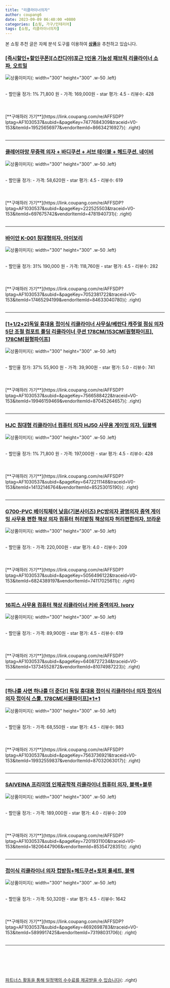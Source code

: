 ```yaml
---
title: "리클라이너의자"
author: coupang6
date: 2023-09-09 06:40:00 +0800
categories: [쇼핑, 가구/인테리어]
tags: [쇼핑, 리클라이너의자]
---
```


본 쇼핑 추천 글은 자체 분석 도구를 이용하여 [**상품**](https://link.coupang.com/a/bao1ui)을 추천하고 있습니다.

### [[즉시할인+할인쿠폰][스칸디아]포근 1인용 기능성 패브릭 리클라이너 소파, 오트밀](https://link.coupang.com/re/AFFSDP?lptag=AF1030537&subid=&pageKey=7477684309&traceid=V0-153&itemId=19525656977&vendorItemId=86634216927)

![상품이미지](https://thumbnail9.coupangcdn.com/thumbnails/remote/230x230ex/image/vendor_inventory/34ed/e57ba9d8047068dd1fb033a30119364079e3ddae96e1cf7b36afb5ec7de1.jpg){: width="300" height="300" .w-50 .left}


<br>
- 할인율 정가: 1%  71,800   원
- 가격: 169,000원
- star 평가: 4.5
- 리뷰수: 428
<br>
<br>
<br>
<br>
[**구매하러 가기**](https://link.coupang.com/re/AFFSDP?lptag=AF1030537&subid=&pageKey=7477684309&traceid=V0-153&itemId=19525656977&vendorItemId=86634216927){: .right}
<br>
<br>

---

### [클레어마망 무중력 의자 + 바디쿠션 + 서브 테이블 + 헤드쿠션, 네이비](https://link.coupang.com/re/AFFSDP?lptag=AF1030537&subid=&pageKey=222525503&traceid=V0-153&itemId=697675742&vendorItemId=4781940731)

![상품이미지](https://thumbnail8.coupangcdn.com/thumbnails/remote/230x230ex/image/retail/images/3671192723231376-2e220480-7f14-4a29-99b0-0d8a81bc8ca3.jpg){: width="300" height="300" .w-50 .left}


<br>
- 할인율 정가: 
- 가격: 58,620원
- star 평가: 4.5
- 리뷰수: 619
<br>
<br>
<br>
<br>
[**구매하러 가기**](https://link.coupang.com/re/AFFSDP?lptag=AF1030537&subid=&pageKey=222525503&traceid=V0-153&itemId=697675742&vendorItemId=4781940731){: .right}
<br>
<br>

---

### [바이안 K-001 침대형의자, 아이보리](https://link.coupang.com/re/AFFSDP?lptag=AF1030537&subid=&pageKey=7052381722&traceid=V0-153&itemId=17465294199&vendorItemId=84633040780)

![상품이미지](https://thumbnail6.coupangcdn.com/thumbnails/remote/230x230ex/image/retail/images/2023/01/09/11/7/bf3c629d-b4bd-48a5-88c1-947a3332a03f.jpg){: width="300" height="300" .w-50 .left}


<br>
- 할인율 정가: 31%  190,000   원
- 가격: 118,760원
- star 평가: 4.5
- 리뷰수: 282
<br>
<br>
<br>
<br>
[**구매하러 가기**](https://link.coupang.com/re/AFFSDP?lptag=AF1030537&subid=&pageKey=7052381722&traceid=V0-153&itemId=17465294199&vendorItemId=84633040780){: .right}
<br>
<br>

---

### [[1+1/2+2]독일 휴대용 접이식 리클라이너 사무실/베란다 캐주얼 점심 의자 5단 조절 컴포트 폴딩 리클라이너 쿠션 178CM/153CM[원형파이프], 178CM[원형파이프]](https://link.coupang.com/re/AFFSDP?lptag=AF1030537&subid=&pageKey=7566588422&traceid=V0-153&itemId=19946159469&vendorItemId=87045264657)

![상품이미지](https://thumbnail7.coupangcdn.com/thumbnails/remote/230x230ex/image/vendor_inventory/2693/83cf17e0e182f08a0090a0bfd4554e6e7b644a7599f67e49a324353157ab.jpg){: width="300" height="300" .w-50 .left}


<br>
- 할인율 정가: 37%  55,900   원
- 가격: 39,900원
- star 평가: 5.0
- 리뷰수: 741
<br>
<br>
<br>
<br>
[**구매하러 가기**](https://link.coupang.com/re/AFFSDP?lptag=AF1030537&subid=&pageKey=7566588422&traceid=V0-153&itemId=19946159469&vendorItemId=87045264657){: .right}
<br>
<br>

---

### [HJC 침대형 리클라이너 컴퓨터 의자 HJ50 사무용 게이밍 의자, 딥블랙](https://link.coupang.com/re/AFFSDP?lptag=AF1030537&subid=&pageKey=6472211148&traceid=V0-153&itemId=14132146764&vendorItemId=85253015190)

![상품이미지](https://thumbnail6.coupangcdn.com/thumbnails/remote/230x230ex/image/vendor_inventory/071f/0a7052649692070ac9333bf44478e8af230de10c5732a16b27672b0c6e18.jpg){: width="300" height="300" .w-50 .left}


<br>
- 할인율 정가: 1%  71,800   원
- 가격: 197,000원
- star 평가: 4.5
- 리뷰수: 428
<br>
<br>
<br>
<br>
[**구매하러 가기**](https://link.coupang.com/re/AFFSDP?lptag=AF1030537&subid=&pageKey=6472211148&traceid=V0-153&itemId=14132146764&vendorItemId=85253015190){: .right}
<br>
<br>

---

### [G700-PVC 베이직체어 낮음(기본사이즈) PC방의자 광명의자 중역 게이밍 사무용 편한 책상 의자 컴퓨터 허리받침 책상의자 허리편한의자, 브라운](https://link.coupang.com/re/AFFSDP?lptag=AF1030537&subid=&pageKey=5056496122&traceid=V0-153&itemId=6824389197&vendorItemId=74117025611)

![상품이미지](https://thumbnail10.coupangcdn.com/thumbnails/remote/230x230ex/image/vendor_inventory/8bf6/01ecee4fe6fd989a3c01484bf2ced67acd40545f8b564fab9da0ee9186df.jpg){: width="300" height="300" .w-50 .left}


<br>
- 할인율 정가: 
- 가격: 220,000원
- star 평가: 4.0
- 리뷰수: 209
<br>
<br>
<br>
<br>
[**구매하러 가기**](https://link.coupang.com/re/AFFSDP?lptag=AF1030537&subid=&pageKey=5056496122&traceid=V0-153&itemId=6824389197&vendorItemId=74117025611){: .right}
<br>
<br>

---

### [16피스 사무용 컴퓨터 책상 리클라이너 커바 중역의자, Ivory](https://link.coupang.com/re/AFFSDP?lptag=AF1030537&subid=&pageKey=6408727234&traceid=V0-153&itemId=13734552872&vendorItemId=81074987223)

![상품이미지](https://thumbnail6.coupangcdn.com/thumbnails/remote/230x230ex/image/retail/images/6747048788092236-1886c980-3b4d-46f0-979c-29ce73f61c4d.jpg){: width="300" height="300" .w-50 .left}


<br>
- 할인율 정가: 
- 가격: 89,900원
- star 평가: 4.5
- 리뷰수: 619
<br>
<br>
<br>
<br>
[**구매하러 가기**](https://link.coupang.com/re/AFFSDP?lptag=AF1030537&subid=&pageKey=6408727234&traceid=V0-153&itemId=13734552872&vendorItemId=81074987223){: .right}
<br>
<br>

---

### [[하나를 사면 하나를 더 준다!] 독일 휴대용 접이식 리클라이너 의자 접이식 의자 접이식 스툴, 178CM[서클파이프]*1+1](https://link.coupang.com/re/AFFSDP?lptag=AF1030537&subid=&pageKey=7563736921&traceid=V0-153&itemId=19932559837&vendorItemId=87032063017)

![상품이미지](https://thumbnail7.coupangcdn.com/thumbnails/remote/230x230ex/image/vendor_inventory/ba6f/f564cd43a76ad16f987fb8fe47237b82ec21d45c95d98c18d335a770742f.png){: width="300" height="300" .w-50 .left}


<br>
- 할인율 정가: 
- 가격: 68,550원
- star 평가: 4.5
- 리뷰수: 983
<br>
<br>
<br>
<br>
[**구매하러 가기**](https://link.coupang.com/re/AFFSDP?lptag=AF1030537&subid=&pageKey=7563736921&traceid=V0-153&itemId=19932559837&vendorItemId=87032063017){: .right}
<br>
<br>

---

### [SAIVEINA 프리미엄 인체공학적 리클라이너 컴퓨터 의자, 블랙+블루](https://link.coupang.com/re/AFFSDP?lptag=AF1030537&subid=&pageKey=7201931100&traceid=V0-153&itemId=18206447906&vendorItemId=85354728351)

![상품이미지](https://thumbnail10.coupangcdn.com/thumbnails/remote/230x230ex/image/vendor_inventory/a2b6/b7000fffff430b6d6f421b63c2db9ffe4052cc2f616a569e400a86b01534.jpg){: width="300" height="300" .w-50 .left}


<br>
- 할인율 정가: 
- 가격: 189,000원
- star 평가: 4.0
- 리뷰수: 209
<br>
<br>
<br>
<br>
[**구매하러 가기**](https://link.coupang.com/re/AFFSDP?lptag=AF1030537&subid=&pageKey=7201931100&traceid=V0-153&itemId=18206447906&vendorItemId=85354728351){: .right}
<br>
<br>

---

### [접이식 리클라이너 의자 컵받침+헤드쿠션+토퍼 풀세트, 블랙](https://link.coupang.com/re/AFFSDP?lptag=AF1030537&subid=&pageKey=4692698783&traceid=V0-153&itemId=5899917425&vendorItemId=73198031706)

![상품이미지](https://thumbnail10.coupangcdn.com/thumbnails/remote/230x230ex/image/retail/images/9003682781196029-c47f5188-e4d7-47ab-b4fa-e66c2fc39298.jpg){: width="300" height="300" .w-50 .left}


<br>
- 할인율 정가: 
- 가격: 50,320원
- star 평가: 4.5
- 리뷰수: 1642
<br>
<br>
<br>
<br>
[**구매하러 가기**](https://link.coupang.com/re/AFFSDP?lptag=AF1030537&subid=&pageKey=4692698783&traceid=V0-153&itemId=5899917425&vendorItemId=73198031706){: .right}
<br>
<br>

---
<br><br><br><br><br> [파트너스 활동을 통해 일정액의 수수료를 제공받을 수 있습니다](https://link.coupang.com/a/bao1ui){: .right}